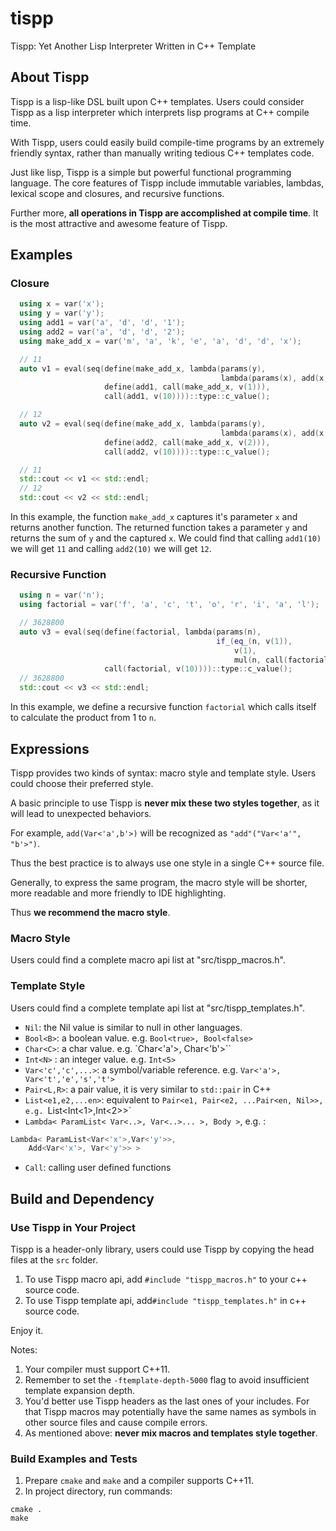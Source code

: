 # tispp
Tispp: Yet Another Lisp Interpreter Written in C++ Template

## About Tispp
Tispp is a lisp-like DSL built upon C++ templates.
Users could consider Tispp as a lisp interpreter which interprets lisp programs at C++ compile time.

With Tispp, users could easily build compile-time programs by an extremely friendly syntax,
rather than manually writing tedious C++ templates code. 

Just like lisp, Tispp is a simple but powerful functional programming language. The core features of Tispp
include immutable variables, lambdas, lexical scope and closures, and recursive functions.

Further more, **all operations in Tispp are accomplished at compile time**. It is the most attractive and awesome feature of Tispp.
## Examples
### Closure
```cpp
  using x = var('x');
  using y = var('y');
  using add1 = var('a', 'd', 'd', '1');
  using add2 = var('a', 'd', 'd', '2');
  using make_add_x = var('m', 'a', 'k', 'e', 'a', 'd', 'd', 'x');

  // 11
  auto v1 = eval(seq(define(make_add_x, lambda(params(y),
                                               lambda(params(x), add(x, y)))),
                     define(add1, call(make_add_x, v(1))),
                     call(add1, v(10))))::type::c_value();

  // 12
  auto v2 = eval(seq(define(make_add_x, lambda(params(y),
                                               lambda(params(x), add(x, y)))),
                     define(add2, call(make_add_x, v(2))),
                     call(add2, v(10))))::type::c_value();

  // 11
  std::cout << v1 << std::endl;
  // 12
  std::cout << v2 << std::endl;
```

In this example, the function `make_add_x` captures it's parameter `x` and returns another function.
The returned function takes a parameter `y` and returns the sum of `y` and the captured `x`.
We could find that calling `add1(10)` we will get `11` and calling `add2(10)` we will get `12`. 
 
### Recursive Function
```cpp
  using n = var('n');
  using factorial = var('f', 'a', 'c', 't', 'o', 'r', 'i', 'a', 'l');

  // 3628800
  auto v3 = eval(seq(define(factorial, lambda(params(n),
                                              if_(eq_(n, v(1)),
                                                  v(1),
                                                  mul(n, call(factorial, sub(n, v(1))))))),
                     call(factorial, v(10))))::type::c_value();
  // 3628800
  std::cout << v3 << std::endl;
```

In this example, we define a recursive function `factorial` which calls itself to calculate the product from 1 to `n`.

## Expressions
Tispp provides two kinds of syntax: macro style and template style. Users could choose their preferred style.

A basic principle to use Tispp is **never mix these two styles together**, as it will lead to unexpected behaviors.

For example, `add(Var<'a',b'>)` will be recognized as `"add"("Var<'a'", "b'>")`.   

Thus the best practice is to always use one style in a single C++ source file. 

Generally, to express the same program, the macro style will be shorter, more readable 
and more friendly to IDE highlighting. 

Thus **we recommend the macro style**. 

### Macro Style
Users could find a complete macro api list at "src/tispp_macros.h".
  
### Template Style
Users could find a complete template api list at "src/tispp_templates.h".

- `Nil`: the Nil value is similar to null in other languages.
- `Bool<B>`: a boolean value. e.g. `Bool<true>, Bool<false>`
- `Char<C>`: a char value. e.g. `Char<'a'>, Char<'b'>``
- `Int<N>` : an integer value. e.g. `Int<5>`
- `Var<'c','c',...>`: a symbol/variable reference. e.g. `Var<'a'>, Var<'t','e','s','t'>`
- `Pair<L,R>`: a pair value, it is very similar to `std::pair` in C++
- `List<e1,e2,...en>`: equivalent to  `Pair<e1, Pair<e2, ...Pair<en, Nil>>, e.g. `List<Int<1>,Int<2>>`
- `Lambda< ParamList< Var<..>, Var<..>... >, Body >`, e.g. :
```cpp
Lambda< ParamList<Var<'x'>,Var<'y'>>,
    Add<Var<'x'>, Var<'y'>> >
```
- `Call`: calling user defined functions 

## Build and Dependency

### Use Tispp in Your Project
Tispp is a header-only library, users could use Tispp by copying the head files at the `src` folder.

1. To use Tispp macro api, add `#include "tispp_macros.h"` to your c++ source code.
2. To use Tispp template api, add`#include "tispp_templates.h"` in c++ source code.

Enjoy it.

Notes:

1. Your compiler must support C++11.
2. Remember to set the `-ftemplate-depth-5000` flag to avoid insufficient template expansion depth.
3. You'd better use Tispp headers as the last ones of your includes. For that Tispp macros may potentially have the same names as symbols in other source files and cause compile errors.
4. As mentioned above: **never mix macros and templates style together**.   

### Build Examples and Tests
1. Prepare `cmake` and `make` and a compiler supports C++11.
2. In project directory, run commands:
```
cmake .
make
```
